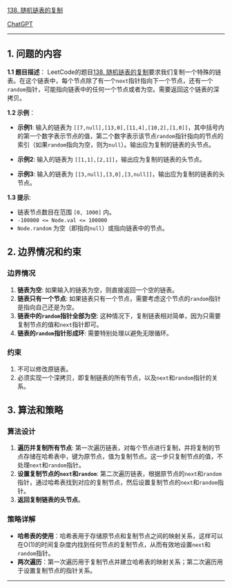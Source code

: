 [138. 随机链表的复制](https://leetcode.cn/problems/copy-list-with-random-pointer)

[ChatGPT](https://chat.openai.com/share/b00103e7-14d2-4747-b320-241038e56143)

---

## 1. 问题的内容
**1.1 题目描述**：
LeetCode的题目[138. 随机链表的复制](https://leetcode.cn/problems/copy-list-with-random-pointer)要求我们复制一个特殊的链表。在这个链表中，每个节点除了有一个`next`指针指向下一个节点，还有一个`random`指针，可能指向链表中的任何一个节点或者为空。需要返回这个链表的深拷贝。

**1.2 示例**：
- **示例1**: 输入的链表为 `[[7,null],[13,0],[11,4],[10,2],[1,0]]`，其中括号内的第一个数字表示节点的值，第二个数字表示该节点`random`指针指向的节点的索引（如果`random`指向为空，则为`null`）。输出应为复制的链表的头节点。

- **示例2**: 输入的链表为 `[[1,1],[2,1]]`，输出应为复制的链表的头节点。

- **示例3**: 输入的链表为 `[[3,null],[3,0],[3,null]]`，输出应为复制的链表的头节点。

**1.3 提示**:
- 链表节点数目在范围 `[0, 1000]` 内。
- `-100000 <= Node.val <= 100000`
- `Node.random` 为空（即指向`null`）或指向链表中的节点。

## 2. 边界情况和约束
### 边界情况

1. **链表为空**: 如果输入的链表为空，则直接返回一个空的链表。
2. **链表只有一个节点**: 如果链表只有一个节点，需要考虑这个节点的`random`指针是指向自己还是为空。
3. **链表中的`random`指针全部为空**: 这种情况下，复制链表相对简单，因为只需要复制节点的值和`next`指针即可。
4. **链表的`random`指针形成环**: 需要特别处理以避免无限循环。

### 约束

1. 不可以修改原链表。
2. 必须实现一个深拷贝，即复制链表的所有节点，以及`next`和`random`指针的关系。

## 3. 算法和策略
### 算法设计

1. **遍历并复制所有节点**: 第一次遍历链表，对每个节点进行复制，并将复制的节点存储在哈希表中，键为原节点，值为复制节点。这一步只复制节点的值，不处理`next`和`random`指针。
2. **设置复制节点的`next`和`random`**: 第二次遍历链表，根据原节点的`next`和`random`指针，通过哈希表找到对应的复制节点，然后设置复制节点的`next`和`random`指针。
3. **返回复制链表的头节点**。

### 策略详解

- **哈希表的使用**：哈希表用于存储原节点和复制节点之间的映射关系，这样可以在O(1)的时间复杂度内找到任何节点的复制节点，从而有效地设置`next`和`random`指针。
- **两次遍历**：第一次遍历用于复制节点并建立哈希表的映射关系；第二次遍历用于设置复制节点的指针关系。

---